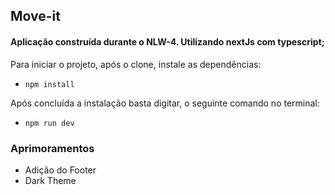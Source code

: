 ## Move-it

#### Aplicação construída durante o NLW-4. Utilizando nextJs com typescript;

Para iniciar o projeto, após o clone, instale as dependências:

- `npm install`

Após concluída a instalação basta digitar, o seguinte comando no terminal:

- `npm run dev`

### Aprimoramentos

- Adição do Footer
- Dark Theme
